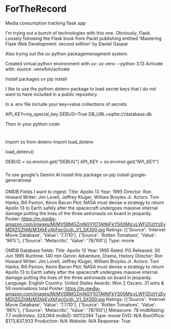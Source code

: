 # ForTheRecord
Media consumption tracking flask app

I'm trying out a bunch of technologies with this one. Obviously, Flask. Loosely following 
the Flask book from Packt publishing entitled
'Mastering Flask Web Development: second edition' by Daniel Gaspar 

Also trying out the uv python packagemenagment system.

Created virtual python environment with uv:
uv venv --python 3.13
Activate with: source .venv/bin/activate

Install packages
uv pip install <package name>

I like to use the python-dotenv package to load secret keys that I do not want to have included in a public repository.

In a .env file include your key=value collections of secrets

API_KEY=my_special_key
DEBUG=True
DB_URL=sqlite:///database.db


Then in your python code:

#
import os
from dotenv import load_dotenv

load_detenv()

DEBUG = os.environ.get("DEBUG")
API_KEY = os.environ.get("API_KEY")

#####
To use google's Gemini AI install this package
uv pip install google-generativeai

####

OMDB Fields I want to ingest:
Title: Apollo 13
Year: 1995
Director: Ron Howard
Writer: Jim Lovell, Jeffrey Kluger, William Broyles Jr.
Actors: Tom Hanks, Bill Paxton, Kevin Bacon
Plot: NASA must devise a strategy to return Apollo 13 to Earth safely after the spacecraft undergoes massive internal damage putting the lives of the three astronauts on board in jeopardy.
Poster: https://m.media-amazon.com/images/M/MV5BMGZmNGY1OTAtNjFkYS00MjcyLWFlZjUtYzEyMDllZGZhMzM3XkEyXkFqcGc@._V1_SX300.jpg
Ratings: [{'Source': 'Internet Movie Database', 'Value': '7.7/10'}, {'Source': 'Rotten Tomatoes', 'Value': '96%'}, {'Source': 'Metacritic', 'Value': '78/100'}]
Type: movie

OMDB Database fields:
Title: Apollo 13
Year: 1995
Rated: PG
Released: 30 Jun 1995
Runtime: 140 min
Genre: Adventure, Drama, History
Director: Ron Howard
Writer: Jim Lovell, Jeffrey Kluger, William Broyles Jr.
Actors: Tom Hanks, Bill Paxton, Kevin Bacon
Plot: NASA must devise a strategy to return Apollo 13 to Earth safely after the spacecraft undergoes massive internal damage putting the lives of the three astronauts on board in jeopardy.
Language: English
Country: United States
Awards: Won 2 Oscars. 31 wins & 59 nominations total
Poster: https://m.media-amazon.com/images/M/MV5BMGZmNGY1OTAtNjFkYS00MjcyLWFlZjUtYzEyMDllZGZhMzM3XkEyXkFqcGc@._V1_SX300.jpg
Ratings: [{'Source': 'Internet Movie Database', 'Value': '7.7/10'}, {'Source': 'Rotten Tomatoes', 'Value': '96%'}, {'Source': 'Metacritic', 'Value': '78/100'}]
Metascore: 78
imdbRating: 7.7
imdbVotes: 324,064
imdbID: tt0112384
Type: movie
DVD: N/A
BoxOffice: $173,837,933
Production: N/A
Website: N/A
Response: True